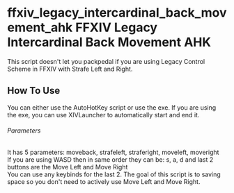 # ffxiv_legacy_intercardinal_back_movement_ahk FFXIV Legacy Intercardinal Back Movement AHK
This script doesn't let you packpedal if you are using Legacy Control Scheme in FFXIV with Strafe Left and Right.
## How To Use
You can either use the AutoHotKey script or use the exe. If you are using the exe, you can use XIVLauncher to automatically start and end it.
###### Parameters
It has 5 parameters: moveback, strafeleft, straferight, moveleft, moveright  
If you are using WASD then in same order they can be: s, a, d and last 2 buttons are the Move Left and Move Right  
You can use any keybinds for the last 2. The goal of this script is to saving space so you don't need to actively use Move Left and Move Right.
